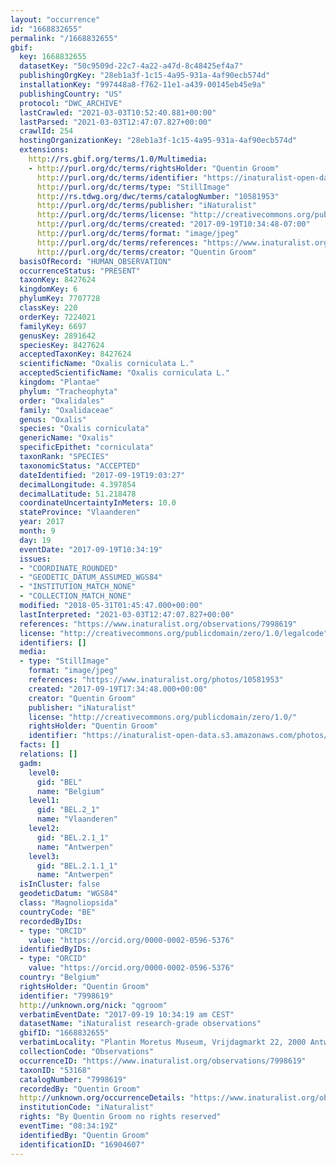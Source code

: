 ```yaml
---
layout: "occurrence"
id: "1668832655"
permalink: "/1668832655"
gbif:
  key: 1668832655
  datasetKey: "50c9509d-22c7-4a22-a47d-8c48425ef4a7"
  publishingOrgKey: "28eb1a3f-1c15-4a95-931a-4af90ecb574d"
  installationKey: "997448a8-f762-11e1-a439-00145eb45e9a"
  publishingCountry: "US"
  protocol: "DWC_ARCHIVE"
  lastCrawled: "2021-03-03T10:52:40.881+00:00"
  lastParsed: "2021-03-03T12:47:07.827+00:00"
  crawlId: 254
  hostingOrganizationKey: "28eb1a3f-1c15-4a95-931a-4af90ecb574d"
  extensions:
    http://rs.gbif.org/terms/1.0/Multimedia:
    - http://purl.org/dc/terms/rightsHolder: "Quentin Groom"
      http://purl.org/dc/terms/identifier: "https://inaturalist-open-data.s3.amazonaws.com/photos/10581953/original.jpeg?1505847817"
      http://purl.org/dc/terms/type: "StillImage"
      http://rs.tdwg.org/dwc/terms/catalogNumber: "10581953"
      http://purl.org/dc/terms/publisher: "iNaturalist"
      http://purl.org/dc/terms/license: "http://creativecommons.org/publicdomain/zero/1.0/"
      http://purl.org/dc/terms/created: "2017-09-19T10:34:48-07:00"
      http://purl.org/dc/terms/format: "image/jpeg"
      http://purl.org/dc/terms/references: "https://www.inaturalist.org/photos/10581953"
      http://purl.org/dc/terms/creator: "Quentin Groom"
  basisOfRecord: "HUMAN_OBSERVATION"
  occurrenceStatus: "PRESENT"
  taxonKey: 8427624
  kingdomKey: 6
  phylumKey: 7707728
  classKey: 220
  orderKey: 7224021
  familyKey: 6697
  genusKey: 2891642
  speciesKey: 8427624
  acceptedTaxonKey: 8427624
  scientificName: "Oxalis corniculata L."
  acceptedScientificName: "Oxalis corniculata L."
  kingdom: "Plantae"
  phylum: "Tracheophyta"
  order: "Oxalidales"
  family: "Oxalidaceae"
  genus: "Oxalis"
  species: "Oxalis corniculata"
  genericName: "Oxalis"
  specificEpithet: "corniculata"
  taxonRank: "SPECIES"
  taxonomicStatus: "ACCEPTED"
  dateIdentified: "2017-09-19T19:03:27"
  decimalLongitude: 4.397854
  decimalLatitude: 51.218478
  coordinateUncertaintyInMeters: 10.0
  stateProvince: "Vlaanderen"
  year: 2017
  month: 9
  day: 19
  eventDate: "2017-09-19T10:34:19"
  issues:
  - "COORDINATE_ROUNDED"
  - "GEODETIC_DATUM_ASSUMED_WGS84"
  - "INSTITUTION_MATCH_NONE"
  - "COLLECTION_MATCH_NONE"
  modified: "2018-05-31T01:45:47.000+00:00"
  lastInterpreted: "2021-03-03T12:47:07.827+00:00"
  references: "https://www.inaturalist.org/observations/7998619"
  license: "http://creativecommons.org/publicdomain/zero/1.0/legalcode"
  identifiers: []
  media:
  - type: "StillImage"
    format: "image/jpeg"
    references: "https://www.inaturalist.org/photos/10581953"
    created: "2017-09-19T17:34:48.000+00:00"
    creator: "Quentin Groom"
    publisher: "iNaturalist"
    license: "http://creativecommons.org/publicdomain/zero/1.0/"
    rightsHolder: "Quentin Groom"
    identifier: "https://inaturalist-open-data.s3.amazonaws.com/photos/10581953/original.jpeg?1505847817"
  facts: []
  relations: []
  gadm:
    level0:
      gid: "BEL"
      name: "Belgium"
    level1:
      gid: "BEL.2_1"
      name: "Vlaanderen"
    level2:
      gid: "BEL.2.1_1"
      name: "Antwerpen"
    level3:
      gid: "BEL.2.1.1_1"
      name: "Antwerpen"
  isInCluster: false
  geodeticDatum: "WGS84"
  class: "Magnoliopsida"
  countryCode: "BE"
  recordedByIDs:
  - type: "ORCID"
    value: "https://orcid.org/0000-0002-0596-5376"
  identifiedByIDs:
  - type: "ORCID"
    value: "https://orcid.org/0000-0002-0596-5376"
  country: "Belgium"
  rightsHolder: "Quentin Groom"
  identifier: "7998619"
  http://unknown.org/nick: "qgroom"
  verbatimEventDate: "2017-09-19 10:34:19 am CEST"
  datasetName: "iNaturalist research-grade observations"
  gbifID: "1668832655"
  verbatimLocality: "Plantin Moretus Museum, Vrijdagmarkt 22, 2000 Antwerpen, Belgium"
  collectionCode: "Observations"
  occurrenceID: "https://www.inaturalist.org/observations/7998619"
  taxonID: "53168"
  catalogNumber: "7998619"
  recordedBy: "Quentin Groom"
  http://unknown.org/occurrenceDetails: "https://www.inaturalist.org/observations/7998619"
  institutionCode: "iNaturalist"
  rights: "By Quentin Groom no rights reserved"
  eventTime: "08:34:19Z"
  identifiedBy: "Quentin Groom"
  identificationID: "16904607"
---
```

